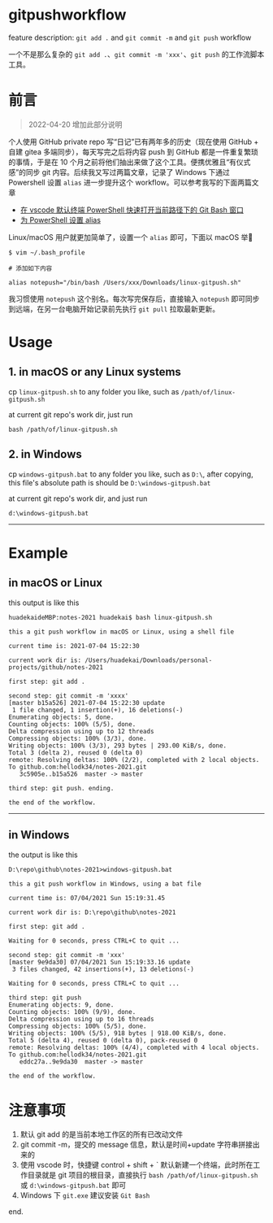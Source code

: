 # gitpushworkflow

feature description: `git add .` and `git commit -m` and `git push` workflow

一个不是那么复杂的 `git add .`、`git commit -m 'xxx'`、`git push` 的工作流脚本工具。

# 前言

> 2022-04-20 增加此部分说明

个人使用 GitHub private repo 写“日记”已有两年多的历史（现在使用 GitHub + 自建 gitea 多端同步），每天写完之后将内容 push 到 GitHub 都是一件重复繁琐的事情，于是在 10 个月之前将他们抽出来做了这个工具。便携优雅且“有仪式感”的同步 git 内容。后续我又写过两篇文章，记录了 Windows 下通过 Powershell 设置 `alias` 进一步提升这个 workflow。可以参考我写的下面两篇文章

- [在 vscode 默认终端 PowerShell 快速打开当前路径下的 Git Bash 窗口](https://hellodk.cn/post/933)
- [为 PowerShell 设置 alias](https://hellodk.cn/post/935)

Linux/macOS 用户就更加简单了，设置一个 `alias` 即可，下面以 macOS 举🌰️

```
$ vim ~/.bash_profile

# 添加如下内容

alias notepush="/bin/bash /Users/xxx/Downloads/linux-gitpush.sh"
```

我习惯使用 `notepush` 这个别名。每次写完保存后，直接输入 `notepush` 即可同步到远端，在另一台电脑开始记录前先执行 `git pull` 拉取最新更新。

# Usage

## 1. in macOS or any Linux systems

cp `linux-gitpush.sh` to any folder you like, such as `/path/of/linux-gitpush.sh`

at current git repo's work dir, just run

```
bash /path/of/linux-gitpush.sh
```

## 2. in Windows

cp `windows-gitpush.bat` to any folder you like, such as `D:\`, after copying, this file's absolute path is should be `D:\windows-gitpush.bat`

at current git repo's work dir, and just run

```
d:\windows-gitpush.bat
```

----

# Example

## in macOS or Linux

this output is like this

```
huadekaideMBP:notes-2021 huadekai$ bash linux-gitpush.sh 

this a git push workflow in macOS or Linux, using a shell file

current time is: 2021-07-04 15:22:30

current work dir is: /Users/huadekai/Downloads/personal-projects/github/notes-2021

first step: git add .

second step: git commit -m 'xxxx'
[master b15a526] 2021-07-04 15:22:30 update
 1 file changed, 1 insertion(+), 16 deletions(-)
Enumerating objects: 5, done.
Counting objects: 100% (5/5), done.
Delta compression using up to 12 threads
Compressing objects: 100% (3/3), done.
Writing objects: 100% (3/3), 293 bytes | 293.00 KiB/s, done.
Total 3 (delta 2), reused 0 (delta 0)
remote: Resolving deltas: 100% (2/2), completed with 2 local objects.
To github.com:hellodk34/notes-2021.git
   3c5905e..b15a526  master -> master

third step: git push. ending.

the end of the workflow.
```

---

## in Windows

the output is like this

```
D:\repo\github\notes-2021>windows-gitpush.bat

this a git push workflow in Windows, using a bat file

current time is: 07/04/2021 Sun 15:19:31.45

current work dir is: D:\repo\github\notes-2021       

first step: git add .

Waiting for 0 seconds, press CTRL+C to quit ...

second step: git commit -m 'xxx'
[master 9e9da30] 07/04/2021 Sun 15:19:33.16 update
 3 files changed, 42 insertions(+), 13 deletions(-)

Waiting for 0 seconds, press CTRL+C to quit ...

third step: git push
Enumerating objects: 9, done.
Counting objects: 100% (9/9), done.
Delta compression using up to 16 threads
Compressing objects: 100% (5/5), done.
Writing objects: 100% (5/5), 918 bytes | 918.00 KiB/s, done.
Total 5 (delta 4), reused 0 (delta 0), pack-reused 0
remote: Resolving deltas: 100% (4/4), completed with 4 local objects.
To github.com:hellodk34/notes-2021.git
   eddc27a..9e9da30  master -> master

the end of the workflow.
```

# 注意事项

1. 默认 git add 的是当前本地工作区的所有已改动文件
2. git commit -m，提交的 message 信息，默认是时间+update 字符串拼接出来的
3. 使用 vscode 时，快捷键 control + shift + \` 默认新建一个终端，此时所在工作目录就是 git 项目的根目录，直接执行 `bash /path/of/linux-gitpush.sh` 或 `d:\windows-gitpush.bat` 即可
4. Windows 下 `git.exe` 建议安装 `Git Bash`

end.
